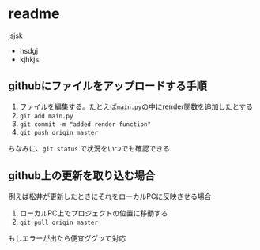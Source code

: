 # readme
jsjsk
- hsdgj
- kjhkjs


## githubにファイルをアップロードする手順

1. ファイルを編集する。たとえば`main.py`の中にrender関数を追加したとする
1. `git add main.py`
1. `git commit -m "added render function"`
1. `git push origin master`

ちなみに、`git status` で状況をいつでも確認できる


## github上の更新を取り込む場合

例えば松井が更新したときにそれをローカルPCに反映させる場合

1. ローカルPC上でプロジェクトの位置に移動する
1. `git pull origin master`

もしエラーが出たら便宜ググッて対応